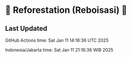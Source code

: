 
# 🌳 Reforestation (Reboisasi) 🌲

## Last Updated

GitHub Actions time: Sat Jan 11 14:16:36 UTC 2025

Indonesia/Jakarta time: Sat Jan 11 21:16:36 WIB 2025
